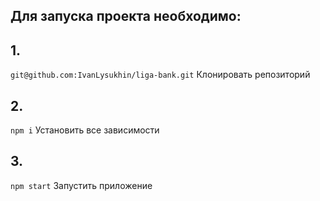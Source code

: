 ## Для запуска проекта необходимо:

## 1.
`git@github.com:IvanLysukhin/liga-bank.git` Клонировать репозиторий
## 2.
`npm i` Установить все зависимости
## 3.
`npm start` Запустить приложение
